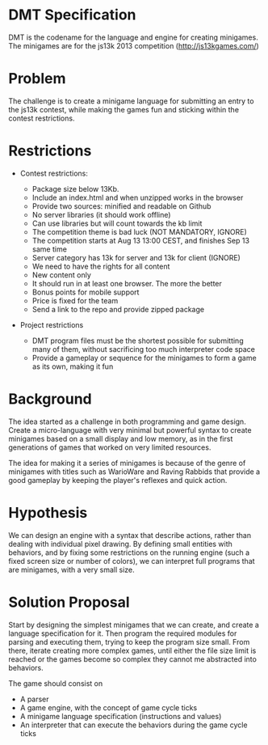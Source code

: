 # DMT Specification

DMT is the codename for the language and engine for creating minigames. The
minigames are for the js13k 2013 competition (http://js13kgames.com/)

# Problem

The challenge is to create a minigame language for submitting an entry to the
js13k contest, while making the games fun and sticking within the contest
restrictions.

# Restrictions

- Contest restrictions:

  - Package size below 13Kb.
  - Include an index.html and when unzipped works in the browser
  - Provide two sources: minified and readable on Github
  - No server libraries (it should work offline)
  - Can use libraries but will count towards the kb limit
  - The competition theme is bad luck (NOT MANDATORY, IGNORE)
  - The competition starts at Aug 13 13:00 CEST, and finishes Sep 13 same time
  - Server category has 13k for server and 13k for client (IGNORE)
  - We need to have the rights for all content
  - New content only
  - It should run in at least one browser. The more the better
  - Bonus points for mobile support
  - Price is fixed for the team
  - Send a link to the repo and provide zipped package

- Project restrictions
    - DMT program files must be the shortest possible for submitting many
      of them, without sacrificing too much interpreter code space
    - Provide a gameplay or sequence for the minigames to form a game as its
      own, making it fun

# Background

The idea started as a challenge in both programming and game design. Create a
micro-language with very minimal but powerful syntax to create minigames based
on a small display and low memory, as in the first generations of games that
worked on very limited resources.

The idea for making it a series of minigames is because of the genre of
minigames with titles such as WarioWare and Raving Rabbids that provide a good
gameplay by keeping the player's reflexes and quick action.

# Hypothesis

We can design an engine with a syntax that describe actions, rather than dealing
with individual pixel drawing. By defining small entities with behaviors, and by
fixing some restrictions on the running engine (such a fixed screen size or
number of colors), we can interpret full programs that are minigames, with a
very small size.

# Solution Proposal

Start by designing the simplest minigames that we can create, and create a
language specification for it. Then program the required modules for parsing and
executing them, trying to keep the program size small. From there, iterate
creating more complex games, until either the file size limit is reached or
the games become so complex they cannot me abstracted into behaviors.

The game should consist on

- A parser
- A game engine, with the concept of game cycle ticks
- A minigame language specification (instructions and values)
- An interpreter that can execute the behaviors during the game cycle ticks
